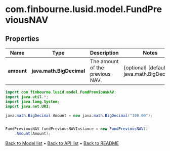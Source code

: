 # com.finbourne.lusid.model.FundPreviousNAV

## Properties

Name | Type | Description | Notes
------------ | ------------- | ------------- | -------------
**amount** | **java.math.BigDecimal** | The amount of the previous NAV. | [optional] [default to java.math.BigDecimal]

```java
import com.finbourne.lusid.model.FundPreviousNAV;
import java.util.*;
import java.lang.System;
import java.net.URI;

java.math.BigDecimal Amount = new java.math.BigDecimal("100.00");


FundPreviousNAV fundPreviousNAVInstance = new FundPreviousNAV()
    .Amount(Amount);
```


[Back to Model list](../README.md#documentation-for-models) &#8226; [Back to API list](../README.md#documentation-for-api-endpoints) &#8226; [Back to README](../README.md)
